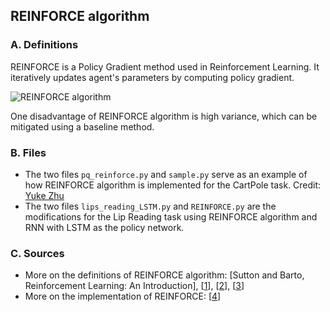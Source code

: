 ## REINFORCE algorithm

### A. Definitions

REINFORCE is a Policy Gradient method used in Reinforcement Learning. It iteratively updates agent's parameters by computing policy gradient.

![REINFORCE algorithm](https://qph.fs.quoracdn.net/main-qimg-09daf3885ee2dac4acf4779f46b2421e.webp)

One disadvantage of REINFORCE algorithm is high variance, which can be mitigated using a baseline method.

### B. Files

- The two files `pq_reinforce.py` and `sample.py` serve as an example of how REINFORCE algorithm is implemented for the CartPole task. Credit: [Yuke Zhu](https://github.com/yukezhu)
- The two files `lips_reading_LSTM.py` and `REINFORCE.py` are the modifications for the Lip Reading task using REINFORCE algorithm and RNN with LSTM as the policy network.

### C. Sources

- More on the definitions of REINFORCE algorithm: [Sutton and Barto, Reinforcement Learning: An Introduction], [[1](https://arxiv.org/abs/1511.06732)], [[2](https://link.springer.com/article/10.1007/BF00992696)], [[3](https://arxiv.org/abs/1505.00521)]
- More on the implementation of REINFORCE: [[4](https://github.com/yukezhu/tensorflow-reinforce)]
